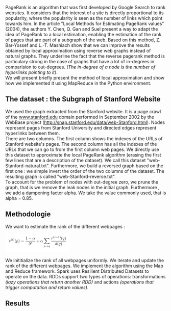 
PageRank is an algorithm that was first developed by Google Search to rank websites. It considers that the interest of a site is directly proportional to its popularity, where the popularity is seen as the number of links which point towards him. In the article "Local Methods for Estimating PageRank values" (2004), the authors Y. Chen, Q. Gan and Suel present a way to adapt the idea of PageRank to a local estimation, enabling the estimation of the rank of pages that are part of a subgraph of the web. Based on this method, Z. Bar-Yossef and L.-T. Mashiach show that we can improve the results obtained by local approximation using reverse web graphs instead of natural graphs. They underline the fact that the reverse pagerank method is particulary strong in the case of graphs that have a lot of in-degrees in comparision to out-degrees. *(The in-degree of a node is the number of hyperlinks pointing to it)*.   
We will present briefly present the method of local approximation and show how we implemented it using MapReduce in the Python environment. 

## The dataset : the Subgraph of Stanford Website  
We used the graph extracted from the Stanford website. It is a page crawl of the www.stanford.edu domain performed in September 2002 by the WebBase project (http://snap.stanford.edu/data/web-Stanford.html). Nodes represent pages from Stanford University and directed edges represent hyperlinks between them.   
There are two columns. The first column shows the indexes of the URLs of Stanford website's pages. The second column has all the indexes of the URLs that we can go to from the first column web pages. We directly use this dataset to  approximate the local PageRank algorithm (erasing the first few lines that are a description of the dataset). We call this dataset "web-Stanford-natural.txt". Furthermore, we build a reversed graph based on the first one : we simple invert the order of the two columns of the dataset. The resulting graph is called "web-Stanford-reverse.txt".   
To account for the problem of nodes with out-degree zero, we prune the graph, that is we remove the leak nodes in the initial graph. Furthermore , we add a dampening factor alpha. We take the value commonly used, that is alpha = 0.85. 

## Methodologie 

We want to estimate the rank of the different webpages : 

![alt tag](https://github.com/eroblin/Reverse-PageRank/blob/master/equation.png )

We inititialize the rank of all webpages uniformly. We iterate and update the rank of the different webpages. 
We implement the algorithm using the Map and Reduce framework. Spark uses Resilient Distributed Datasets to operate on the data. RDDs support two types of operations: transformations *(lazy operations that return another RDD)* and actions *(operations that trigger computation and return values)*. 

## Results



